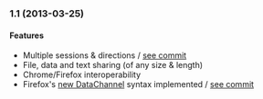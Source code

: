 <a name="v1.1"></a>
### 1.1 (2013-03-25)
#### Features
* Multiple sessions & directions / [see commit](https://github.com/muaz-khan/WebRTC-Experiment/commit/017431280099e892744a6300ea866e7324f5e4c2#RTCMultiConnection)
* File, data and text sharing (of any size & length)
* Chrome/Firefox interoperability
* Firefox's [new DataChannel](https://github.com/muaz-khan/WebRTC-Experiment/wiki/WebRTC-DataChannel-and-Firefox#points) syntax implemented / [see commit](https://github.com/muaz-khan/WebRTC-Experiment/commit/7bad719345814c7f832fad59abf31642e096b276#RTCMultiConnection)